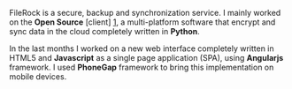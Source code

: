 FileRock is a secure, backup and synchronization service. I mainly worked on the **Open Source** [client] [1], a multi-platform software that encrypt and sync data in the cloud completely written in **Python**.

In the last months I worked on a new web interface completely written in HTML5 and **Javascript** as a single page application (SPA), using **Angularjs** framework. I used **PhoneGap** framework to bring this implementation on mobile devices.

[1]: https://github.com/Nss/FileRock-Client "FileRock-Client"
